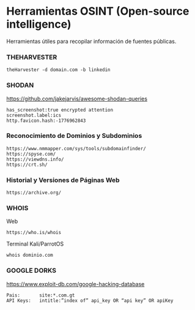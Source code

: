 # Herramientas OSINT (Open-source intelligence)
Herramientas útiles para recopilar información de fuentes públicas.

### THEHARVESTER
```
theHarvester -d domain.com -b linkedin
```
### SHODAN
https://github.com/jakejarvis/awesome-shodan-queries
```
has_screenshot:true encrypted attention
screenshot.label:ics
http.favicon.hash:-1776962843
```
### Reconocimiento de Dominios y Subdominios
```
https://www.nmmapper.com/sys/tools/subdomainfinder/
https://spyse.com/
https://viewdns.info/
https://crt.sh/
```
### Historial y Versiones de Páginas Web
```
https://archive.org/
```
### WHOIS
Web
```
https://who.is/whois
```
Terminal Kali/ParrotOS
```
whois dominio.com
```
### GOOGLE DORKS
https://www.exploit-db.com/google-hacking-database
```
Pais:       site:*.com.gt
API Keys:   intitle:”index of” api_key OR “api key” OR apiKey
```
